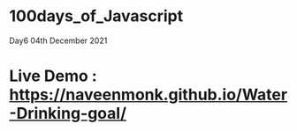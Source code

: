 # 100days_of_Javascript
Day6 04th December 2021
# Live Demo : https://naveenmonk.github.io/Water-Drinking-goal/
